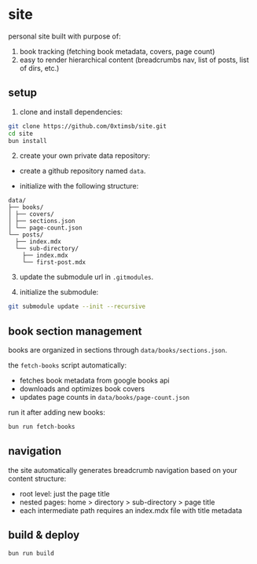 # site

personal site built with purpose of:

1. book tracking (fetching book metadata, covers, page count)
2. easy to render hierarchical content (breadcrumbs nav, list of posts, list of dirs, etc.)

## setup

1. clone and install dependencies:

```bash
git clone https://github.com/0xtimsb/site.git
cd site
bun install
```

2. create your own private data repository:

- create a github repository named `data`.

- initialize with the following structure:

```
data/
├── books/
│ ├── covers/
│ ├── sections.json
│ └── page-count.json
└── posts/
  ├── index.mdx
  └── sub-directory/
    ├── index.mdx
    └── first-post.mdx
```

3. update the submodule url in `.gitmodules`.

4. initialize the submodule:

```bash
git submodule update --init --recursive
```

## book section management

books are organized in sections through `data/books/sections.json`.

the `fetch-books` script automatically:

- fetches book metadata from google books api
- downloads and optimizes book covers
- updates page counts in `data/books/page-count.json`

run it after adding new books:

```bash
bun run fetch-books
```

## navigation

the site automatically generates breadcrumb navigation based on your content structure:

- root level: just the page title
- nested pages: home > directory > sub-directory > page title
- each intermediate path requires an index.mdx file with title metadata

## build & deploy

```bash
bun run build
```
